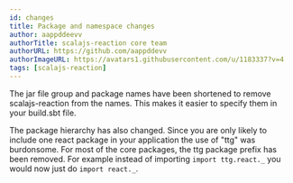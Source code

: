 ```yaml
---
id: changes
title: Package and namespace changes
author: aappddeevv
authorTitle: scalajs-reaction core team
authorURL: https://github.com/aappddevv
authorImageURL: https://avatars1.githubusercontent.com/u/1183337?v=4
tags: [scalajs-reaction]
---
```


The jar file group and package names have been shortened to remove
scalajs-reaction from the names. This makes it easier to 
specify them in your build.sbt file.

The package hierarchy has also changed. Since you are
only likely to include one react package in your application
the use of "ttg" was burdonsome. For most of the core
packages, the ttg package prefix has been removed. For
example instead of importing `import ttg.react._` you
would now just do `import react._`.
